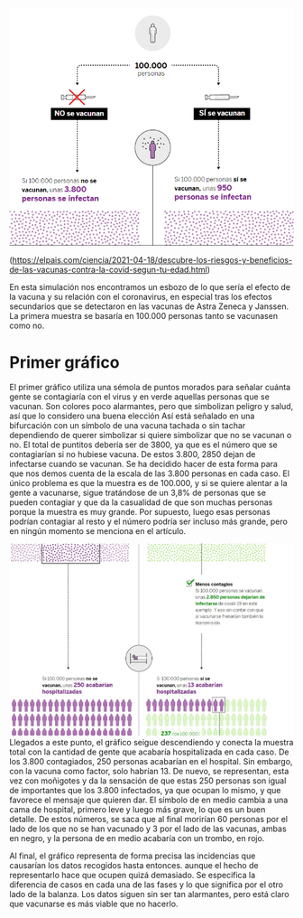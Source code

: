 ![puntitos](https://github.com/Jmirandaq/Clases/blob/main/docs/images/puntitos.png)

(https://elpais.com/ciencia/2021-04-18/descubre-los-riesgos-y-beneficios-de-las-vacunas-contra-la-covid-segun-tu-edad.html)

En esta simulación nos encontramos un esbozo de lo que sería el efecto de la vacuna y su relación con el coronavirus, en especial
tras los efectos secundarios que se detectaron en las vacunas de Astra Zeneca y Janssen. La primera muestra se basaría en 100.000
personas tanto se vacunasen como no.

# Primer gráfico
El primer gráfico utiliza una sémola de puntos morados para señalar cuánta gente se contagiaría con el virus y en verde aquellas
personas que se vacunan. Son colores poco alarmantes, pero que simbolizan peligro y salud, así que lo considero una buena elección
Así está señalado en una bifurcación con un símbolo de una vacuna tachada o sin tachar dependiendo de querer simbolizar si quiere 
simbolizar que no se vacunan o no. El total de puntitos debería ser de 3800, ya que es el número que se contagiarían si no hubiese 
vacuna. De estos 3.800, 2850 dejan de infectarse cuando se vacunan. Se ha decidido hacer de esta forma para que nos 
demos cuenta de la escala de las 3.800 personas en cada caso. El único problema es que la muestra es de 100.000, y si se quiere alentar 
a la gente a vacunarse, sigue tratándose de un 3,8% de personas que se pueden contagiar y que da la casualidad de que son muchas personas 
porque la muestra es muy grande. Por supuesto, luego esas personas podrían contagiar al resto y el número podría ser incluso más grande,
pero en ningún momento se menciona en el artículo. 

![personas](https://github.com/Jmirandaq/Clases/blob/main/docs/images/personas.jpg)
Llegados a este punto, el gráfico seigue descendiendo y conecta la muestra total con la cantidad de gente que acabaría hospitalizada en
cada caso. De los 3.800 contagiados, 250 personas acabarían en el hospital. Sin embargo, con la vacuna como factor, solo habrían 13. De
nuevo, se representan, esta vez con moñigotes y da la sensación de que estas 250 personas son igual de importantes que los 3.800 infectados,
ya que ocupan lo mismo, y que favorece el mensaje que quieren dar. El símbolo de en medio cambia a una cama de hospital, primero leve y luego
más grave, lo que es un buen detalle. De estos números, se saca que al final morirían 60 personas por el lado de los que no se han vacunado y 
3 por el lado de las vacunas, ambas en negro, y la persona de en medio acabaría con un trombo, en rojo. 

Al final, el gráfico representa de forma precisa las incidencias que causarían los datos recogidos hasta entonces. aunque el hecho de representarlo
hace que ocupen quizá demasiado. Se especifica la diferencia de casos en cada una de las fases y lo que significa por el otro lado de la balanza. 
Los datos siguen sin ser tan alarmantes, pero está claro que vacunarse es más viable que no hacerlo.


